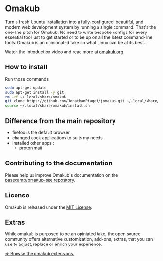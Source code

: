# Omakub

Turn a fresh Ubuntu installation into a fully-configured, beautiful, and modern web development system by running a single command. That's the one-line pitch for Omakub. No need to write bespoke configs for every essential tool just to get started or to be up on all the latest command-line tools. Omakub is an opinionated take on what Linux can be at its best.

Watch the introduction video and read more at [omakub.org](https://omakub.org).

## How to install
Run those commands
```bash
sudo apt-get update
sudo apt-get install -y git
rm -rf ~/.local/share/omakub
git clone https://github.com/JonathanPiaget/jomakub.git ~/.local/share/omakub >/dev/null
source ~/.local/share/omakub/install.sh
```

## Difference from the main repository
- firefox is the default browser
- changed dock applications to suits my needs
- installed other apps :
  - proton mail

## Contributing to the documentation

Please help us improve Omakub's documentation on the [basecamp/omakub-site repository](https://github.com/basecamp/omakub-site).

## License

Omakub is released under the [MIT License](https://opensource.org/licenses/MIT).

## Extras

While omakub is purposed to be an opiniated take, the open source community offers alternative customization, add-ons, extras, that you can use to adjust, replace or enrich your experience.

[⇒ Browse the omakub extensions.](EXTENSIONS.md)